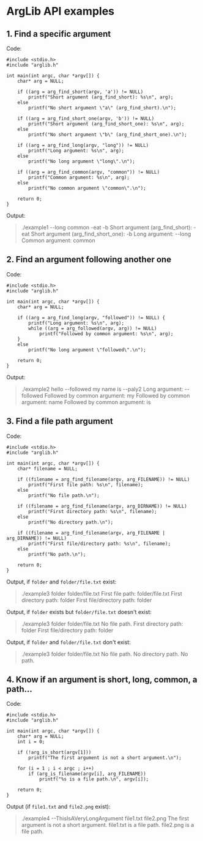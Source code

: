 # ArgLib API examples

## 1. Find a specific argument

Code:
```
#include <stdio.h>
#include "arglib.h"

int main(int argc, char *argv[]) {
	char* arg = NULL;
	
	if ((arg = arg_find_short(argv, 'a')) != NULL)
		printf("Short argument (arg_find_short): %s\n", arg);
	else
		printf("No short argument \"a\" (arg_find_short).\n");
	
	if ((arg = arg_find_short_one(argv, 'b')) != NULL)
		printf("Short argument (arg_find_short_one): %s\n", arg);
	else
		printf("No short argument \"b\" (arg_find_short_one).\n");
	
	if ((arg = arg_find_long(argv, "long")) != NULL)
		printf("Long argument: %s\n", arg);
	else
		printf("No long argument \"long\".\n");
	
	if ((arg = arg_find_common(argv, "common")) != NULL)
		printf("Common argument: %s\n", arg);
	else
		printf("No common argument \"common\".\n");
	
	return 0;
}
```

Output:
> ./example1 --long common -eat -b
> Short argument (arg_find_short): -eat
> Short argument (arg_find_short_one): -b
> Long argument: --long
> Common argument: common

## 2. Find an argument following another one

Code:
```
#include <stdio.h>
#include "arglib.h"

int main(int argc, char *argv[]) {
	char* arg = NULL;
	
	if ((arg = arg_find_long(argv, "followed")) != NULL) {
		printf("Long argument: %s\n", arg);
		while ((arg = arg_followed(argv, arg)) != NULL)
			printf("Followed by common argument: %s\n", arg);
	}
	else
		printf("No long argument \"followed\".\n");
	
	return 0;
}
```

Output:
> ./example2 hello --followed my name is --paly2
> Long argument: --followed
> Followed by common argument: my
> Followed by common argument: name
> Followed by common argument: is

## 3. Find a file path argument

Code:
```
#include <stdio.h>
#include "arglib.h"

int main(int argc, char *argv[]) {
	char* filename = NULL;
	
	if ((filename = arg_find_filename(argv, arg_FILENAME)) != NULL)
		printf("First file path: %s\n", filename);
	else
		printf("No file path.\n");
	
	if ((filename = arg_find_filename(argv, arg_DIRNAME)) != NULL)
		printf("First directory path: %s\n", filename);
	else
		printf("No directory path.\n");
	
	if ((filename = arg_find_filename(argv, arg_FILENAME | arg_DIRNAME)) != NULL)
		printf("First file/directory path: %s\n", filename);
	else
		printf("No path.\n");
	
	return 0;
}
```

Output, if `folder` and `folder/file.txt` exist:
> ./example3 folder folder/file.txt
> First file path: folder/file.txt
> First directory path: folder
> First file/directory path: folder

Output, if `folder` exists but `folder/file.txt` doesn't exist:
> ./example3 folder folder/file.txt
> No file path.
> First directory path: folder
> First file/directory path: folder

Output, if `folder` and `folder/file.txt` don't exist:
> ./example3 folder folder/file.txt
> No file path.
> No directory path.
> No path.

## 4. Know if an argument is short, long, common, a path...

Code:
```
#include <stdio.h>
#include "arglib.h"

int main(int argc, char *argv[]) {
	char* arg = NULL;
	int i = 0;
	
	if (!arg_is_short(argv[1]))
		printf("The first argument is not a short argument.\n");
	
	for (i = 1 ; i < argc ; i++)
		if (arg_is_filename(argv[i], arg_FILENAME))
			printf("%s is a file path.\n", argv[i]);
	
	return 0;
}
```

Output (if `file1.txt` and `file2.png` exist):
> ./example4 --ThisIsAVeryLongArgument file1.txt file2.png
> The first argument is not a short argument.
> file1.txt is a file path.
> file2.png is a file path.
